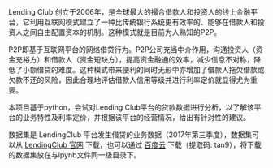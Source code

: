 Lending Club 创立于2006年，是全球最大的撮合借款人和投资人的线上金融平台，它利用互联网模式建立了一种比传统银行系统更有效率的、能够在借款人和投资人之间自由配置资本的机制。这种模式就是目前为人熟知的P2P。



P2P即基于互联网平台的网络借贷行为。P2P公司充当中介作用，沟通投资人（资金充裕方）和借款人（资金短缺方），提高资金融通的效率，减少信息不对称，降低了小额借贷的难度。这种模式带来便利的同时无形中亦增加了借款人拖欠借款或欠款不还的风险，因此合理地评估借款人信用等级并进行利率定价就显得尤为重要。



本项目基于python，尝试对Lending Club平台的贷款数据进行分析，以了解该平台的业务特性及利率定价，并根据该平台的经营情况，给出有针对性的建议。



数据集是 LendingClub 平台发生借贷的业务数据（2017年第三季度），数据集可以从 [LendingClub 官网](https://www.lendingclub.com/info/download-data.action) 下载，也可以通过 [百度云](https://pan.baidu.com/s/1hzj8eKTPE10Qwv7LvPtxAw) 下载（提取码: tan9），将下载的数据集放在与ipynb文件同一级目录下。





